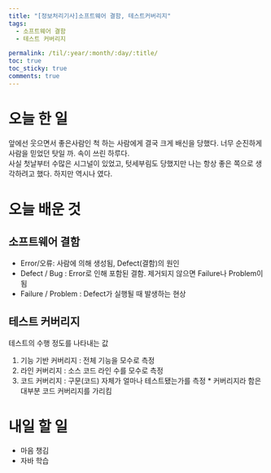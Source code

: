```yaml
---
title: "[정보처리기사]소프트웨어 결함, 테스트커버리지"
tags:
  - 소프트웨어 결함
  - 테스트 커버리지

permalink: /til/:year/:month/:day/:title/
toc: true
toc_sticky: true
comments: true
---
```


# 오늘 한 일
앞에선 웃으면서 좋은사람인 척 하는 사람에게 결국 크게 배신을 당했다.
너무 순진하게 사람을 믿었던 탓일 까.
속이 쓰린 하루다.
<br>
사실 첫날부터 수많은 시그널이 있었고, 텃세부림도 당했지만 나는 항상 좋은 쪽으로 생각하려고 했다. 하지만 역시나 였다.


# 오늘 배운 것
## 소프트웨어 결함
- Error/오류: 사람에 의해 생성됨, Defect(결함)의 원인
- Defect / Bug : Error로 인해 포함된 결함. 제거되지 않으면 Failure나 Problem이 됨
- Failure / Problem : Defect가 실행될 때 발생하는 현상

## 테스트 커버리지
테스트의 수행 정도를 나타내는 값
1. 기능 기반 커버리지 : 전체 기능을 모수로 측정
2. 라인 커버리지 : 소스 코드 라인 수를 모수로 측정
3. 코드 커버리지 : 구문(코드) 자체가 얼마나 테스트됐는가를 측정  * 커버리지라 함은 대부분 코드 커버리지를 가리킴

# 내일 할 일
- 마음 챙김
- 자바 학습
